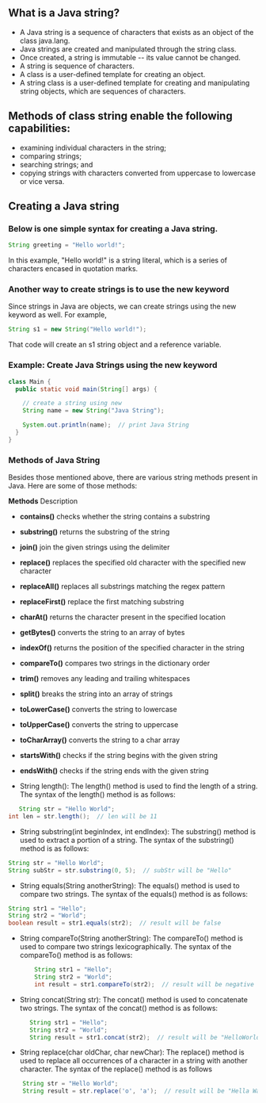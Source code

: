 ## What is a Java string?

- A Java string is a sequence of characters that exists as an object of the class java.lang. 
- Java strings are created and manipulated through the string class. 
- Once created, a string is immutable -- its value cannot be changed.
- A string is sequence of characters.
-  A class is a user-defined template for creating an object. 
-  A string class is a user-defined template for creating and manipulating string objects, which are sequences of characters.

## Methods of class string enable the following capabilities:

- examining individual characters in the string;
- comparing strings;
- searching strings; and
- copying strings with characters converted from uppercase to lowercase or vice versa.

## Creating a Java string
### Below is one simple syntax for creating a Java string.

```java
String greeting = "Hello world!";
```
In this example, "Hello world!" is a string literal, which is a series of characters encased in quotation marks. 

### Another way to create strings is to use the new keyword
Since strings in Java are objects, we can create strings using the new keyword as well. For example,
```java
String s1 = new String("Hello world!");
```
That code will create an s1 string object and a reference variable.

### Example: Create Java Strings using the new keyword
```java
class Main {
  public static void main(String[] args) {

    // create a string using new
    String name = new String("Java String");

    System.out.println(name);  // print Java String
  }
}
```

### Methods of Java String


Besides those mentioned above, there are various string methods present in Java. Here are some of those methods:

 **Methods**	        Description
- **contains()**    	checks whether the string contains a substring
- **substring()**   	returns the substring of the string
- **join()**        	join the given strings using the delimiter
- **replace()**      	replaces the specified old character with the specified new character
- **replaceAll()**  	replaces all substrings matching the regex pattern
- **replaceFirst()**	replace the first matching substring
- **charAt()**      	returns the character present in the specified location
- **getBytes()**    	converts the string to an array of bytes
- **indexOf()**     	returns the position of the specified character in the string
- **compareTo()**   	compares two strings in the dictionary order
- **trim()**        	removes any leading and trailing whitespaces
- **split()**       	breaks the string into an array of strings
- **toLowerCase()** 	converts the string to lowercase
- **toUpperCase()**  	converts the string to uppercase
- **toCharArray()** 	converts the string to a char array
- **startsWith()**  	checks if the string begins with the given string
- **endsWith()**  	checks if the string ends with the given string




- String length(): The length() method is used to find the length of a string. 
   The syntax of the length() method is as follows:
   
```java
   String str = "Hello World";
int len = str.length();  // len will be 11
```

- String substring(int beginIndex, int endIndex): The substring() method is used to extract a portion of a string. 
The syntax of the substring() method is as follows:

```java
String str = "Hello World";
String subStr = str.substring(0, 5);  // subStr will be "Hello"
```
- String equals(String anotherString): The equals() method is used to compare two strings.
The syntax of the equals() method is as follows:

```java
String str1 = "Hello";
String str2 = "World";
boolean result = str1.equals(str2);  // result will be false
```

- String compareTo(String anotherString): The compareTo() method is used to compare two strings lexicographically. 
  The syntax of the compareTo() method is as follows:
  
  ```java
      String str1 = "Hello";
      String str2 = "World";
      int result = str1.compareTo(str2);  // result will be negative (-15)
   ```
   
- String concat(String str): The concat() method is used to concatenate two strings. 
The syntax of the concat() method is as follows:

```java
      String str1 = "Hello";
      String str2 = "World";
      String result = str1.concat(str2);  // result will be "HelloWorld"
```

- String replace(char oldChar, char newChar): The replace() method is used to replace all occurrences of a character in a string with another character.
The syntax of the replace() method is as follows

```java
    String str = "Hello World";
    String result = str.replace('o', 'a');  // result will be "Hella Warld"

```


